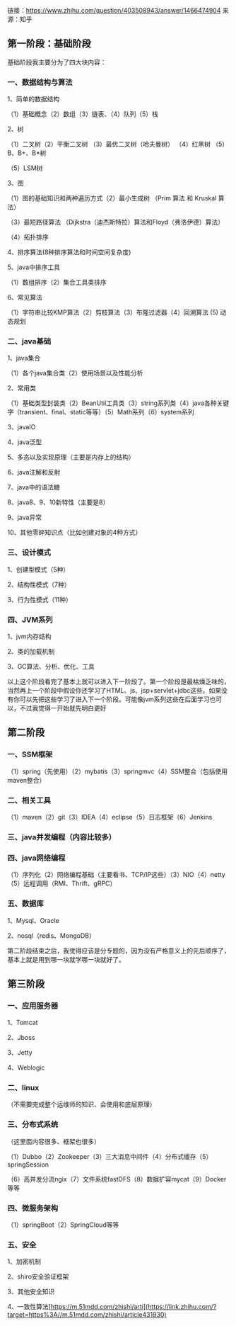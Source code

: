 链接：https://www.zhihu.com/question/403508943/answer/1466474904
来源：知乎



## **第一阶段：基础阶段**

基础阶段我主要分为了四大块内容：

### **一、数据结构与算法**

1、简单的数据结构

（1）基础概念（2）数组（3）链表、（4）队列（5）栈

2、树

（1）二叉树（2）平衡二叉树 （3）最优二叉树（哈夫曼树） （4）红黑树 （5）B、B+、B*树

（5）LSM树

3、图

（1）图的基础知识和两种遍历方式（2）最小生成树 （Prim 算法 和 Kruskal 算法）

（3）最短路径算法 （Dijkstra（迪杰斯特拉）算法和Floyd（弗洛伊德）算法）

（4）拓扑排序

4、排序算法(8种排序算法和时间空间复杂度)

5、java中排序工具

（1）数组排序（2）集合工具类排序

6、常见算法

（1）字符串比较KMP算法（2）剪枝算法（3）布隆过滤器（4）回溯算法 (5) 动态规划

### **二、java基础**

1、java集合

（1）各个java集合类（2）使用场景以及性能分析

2、常用类

（1）基础类型封装类（2）BeanUtil工具类（3）string系列类（4）java各种关键字（transient、final、static等等）（5）Math系列（6）system系列

3、javaIO

4、java泛型

5、多态以及实现原理（主要是内存上的结构）

6、java注解和反射

7、java中的语法糖

8、java8、9、10新特性（主要是8）

9、java异常

10、其他零碎知识点（比如创建对象的4种方式）

### 三、**设计模式**

1、创建型模式（5种）

2、结构性模式（7种）

3、行为性模式（11种）

### 四、JVM**系列**

1、jvm内存结构

2、类的加载机制

3、GC算法、分析、优化、工具

以上这个阶段看完了基本上就可以进入下一阶段了。第一个阶段是最枯燥乏味的，当然再上一个阶段中假设你还学习了HTML、js、jsp+servlet+jdbc这些。如果没有你可以先把这些学习了进入下一个阶段。可能像jvm系列这些在后面学习也可以，不过我觉得一开始就先明白更好

## **第二阶段**

### 一、SSM框架

（1）spring（先使用）（2）mybatis（3）springmvc（4）SSM整合（包括使用maven整合）

### 二、相关工具

（1）maven（2）git（3）IDEA（4）eclipse（5）日志框架（6）Jenkins

### 三、java并发编程（内容比较多）

### 四、java网络编程

（1）序列化（2）网络编程基础（主要看书、TCP/IP这些）（3）NIO（4）netty（5）远程调用（RMI、Thrift、gRPC）

### 五、数据库

1、Mysql、Oracle

2、nosql（redis、MongoDB）

第二阶段结束之后，我觉得应该是分专题的，因为没有严格意义上的先后顺序了，基本上就是用到哪一块就学哪一块就好了。

## **第三阶段**

### 一、应用服务器

1、Tomcat

2、Jboss

3、Jetty

4、Weblogic

### 二、linux

（不需要完成整个运维师的知识、会使用和底层原理）

### 三、分布式系统

（这里面内容很多、框架也很多）

（1）Dubbo（2）Zookeeper（3）三大消息中间件（4）分布式缓存（5）springSession

（6）高并发分流ngix（7）文件系统fastDFS（8）数据扩容mycat（9）Docker等等

### **四、微服务架构**

（1）springBoot（2）SpringCloud等等

### **五、安全**

1、加密机制

2、shiro安全验证框架

3、其他安全知识

4、一致性算法[https://m.51mdd.com/zhishi/arti](https://link.zhihu.com/?target=https%3A//m.51mdd.com/zhishi/article431930)